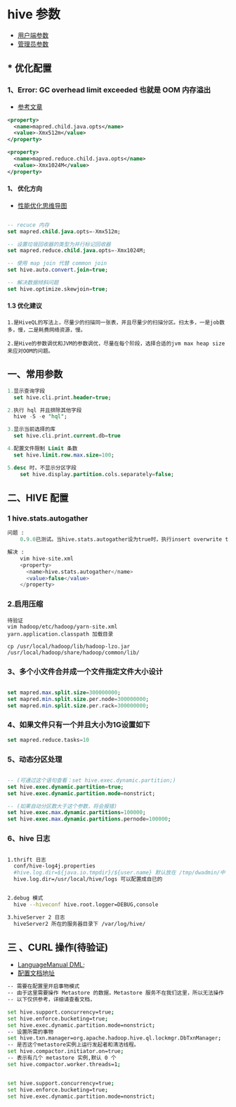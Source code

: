# hive 参数

- [用户端参数](https://cwiki.apache.org/confluence/display/Hive/Configuration+Properties)
- [管理员参数](https://cwiki.apache.org/confluence/display/Hive/AdminManual+Configuration)


## * 优化配置

### 1、Error: GC overhead limit exceeded 也就是 OOM 内存溢出

- [参考文章](http://www.tuicool.com/articles/eEV3Ib)

```xml
<property>
  <name>mapred.child.java.opts</name>
  <value>-Xmx512m</value>
</property>

<property>
  <name>mapred.reduce.child.java.opts</name>
  <value>-Xmx1024M</value>
</property>

```

#### 1、 优化方向

- [性能优化思维导图](https://www.processon.com/view/link/5662d493e4b01db999f419b1)

``` sql

-- recuce 内存
set mapred.child.java.opts=-Xmx512m;

-- 设置垃圾回收器的类型为并行标记回收器
set mapred.reduce.child.java.opts=-Xmx1024M;

-- 使用 map join 代替 common join
set hive.auto.convert.join=true;

-- 解决数据倾斜问题
set hive.optimize.skewjoin=true;

```

#### 1.3 优化建议

```
1.是HiveQL的写法上，尽量少的扫描同一张表，并且尽量少的扫描分区。扫太多，一是job数多，慢，二是耗费网络资源，慢。

2.是Hive的参数调优和JVM的参数调优，尽量在每个阶段，选择合适的jvm max heap size来应对OOM的问题。
```


## 一、常用参数

``` sql
1.显示查询字段
  set hive.cli.print.header=true;

2.执行 hql 并且排除其他字段
  hive -S -e "hql";

3.显示当前选择的库
  set hive.cli.print.current.db=true

4.配置文件限制 Limit 条数
  set hive.limit.row.max.size=100;

5.desc 时，不显示分区字段
	set hive.display.partition.cols.separately=false;
```


## 二、HIVE 配置

### 1 hive.stats.autogather

``` sql
问题 :
	0.9.0已测试。当hive.stats.autogather设为true时，执行insert overwrite table会启动StatsTask，计算新生成表的statstics信息，如num_files，num_rows，total_size，raw_data_size。生成的信息目前支持publish到HBase或者JDBC的数据库如MySQL/Derby中

解决 :
	vim hive-site.xml
	<property>
	  <name>hive.stats.autogather</name>
	  <value>false</value>
	</property>
```

### 2.启用压缩

```
待验证
vim hadoop/etc/hadoop/yarn-site.xml
yarn.application.classpath 加载目录

cp /usr/local/hadoop/lib/hadoop-lzo.jar /usr/local/hadoop/share/hadoop/common/lib/
```


### 3、多个小文件合并成一个文件指定文件大小设计

``` sql

set mapred.max.split.size=300000000;
set mapred.min.split.size.per.node=300000000;
set mapred.min.split.size.per.rack=300000000;

```

### 4、如果文件只有一个并且大小为1G设置如下

``` sql
set mapred.reduce.tasks=10
```

### 5、动态分区处理

```sql

-- (可通过这个语句查看：set hive.exec.dynamic.partition;)
set hive.exec.dynamic.partition=true;
set hive.exec.dynamic.partition.mode=nonstrict;

-- (如果自动分区数大于这个参数，将会报错)
set hive.exec.max.dynamic.partitions=100000;
set hive.exec.max.dynamic.partitions.pernode=100000;

```

### 6、hive 日志

```sh

1.thrift 日志
  conf/hive-log4j.properties
  #hive.log.dir=${java.io.tmpdir}/${user.name} 默认放在 /tmp/dwadmin/中
  hive.log.dir=/usr/local/hive/logs 可以配置成自已的


2.debug 模式
  hive --hiveconf hive.root.logger=DEBUG,console

3.hiveServer 2 日志
  hiveServer2 所在的服务器目录下 /var/log/hive/

```


## 三 、CURL 操作(待验证)

- [LanguageManual DML](https://cwiki.apache.org/confluence/display/Hive/LanguageManual+DML#LanguageManualDML-Syntax.4);
- [配置文档地址](https://cwiki.apache.org/confluence/display/Hive/Hive+Transactions)

``` sh
-- 需要在配置里开启事物模式
-- 由于这里需要操作 Metastore 的数据，Metastore 服务不在我们这里，所以无法操作
-- 以下仅供参考，详细请查看文档，

set hive.support.concurrency=true;
set hive.enforce.bucketing=true;
set hive.exec.dynamic.partition.mode=nonstrict;
-- 设置所需的事物
set hive.txn.manager=org.apache.hadoop.hive.ql.lockmgr.DbTxnManager;
-- 是否这个metastore实例上运行发起者和清洁线程。
set hive.compactor.initiator.on=true;
-- 表示有几个 metastore 实例,默认 0 个
set hive.compactor.worker.threads=1;


set hive.support.concurrency=true;
set hive.enforce.bucketing=true;
set hive.exec.dynamic.partition.mode=nonstrict;
```
